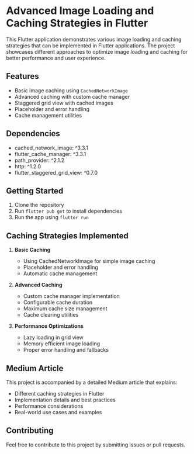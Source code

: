 # Advanced Image Loading and Caching Strategies in Flutter

This Flutter application demonstrates various image loading and caching strategies that can be implemented in Flutter applications. The project showcases different approaches to optimize image loading and caching for better performance and user experience.

## Features

- Basic image caching using `CachedNetworkImage`
- Advanced caching with custom cache manager
- Staggered grid view with cached images
- Placeholder and error handling
- Cache management utilities

## Dependencies

- cached_network_image: ^3.3.1
- flutter_cache_manager: ^3.3.1
- path_provider: ^2.1.2
- http: ^1.2.0
- flutter_staggered_grid_view: ^0.7.0

## Getting Started

1. Clone the repository
2. Run `flutter pub get` to install dependencies
3. Run the app using `flutter run`

## Caching Strategies Implemented

1. **Basic Caching**
   - Using CachedNetworkImage for simple image caching
   - Placeholder and error handling
   - Automatic cache management

2. **Advanced Caching**
   - Custom cache manager implementation
   - Configurable cache duration
   - Maximum cache size management
   - Cache clearing utilities

3. **Performance Optimizations**
   - Lazy loading in grid view
   - Memory efficient image loading
   - Proper error handling and fallbacks

## Medium Article

This project is accompanied by a detailed Medium article that explains:
- Different caching strategies in Flutter
- Implementation details and best practices
- Performance considerations
- Real-world use cases and examples

## Contributing

Feel free to contribute to this project by submitting issues or pull requests.
